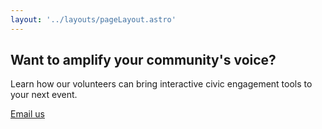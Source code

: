 ```yaml
---
layout: '../layouts/pageLayout.astro'
---
```


## Want to amplify your community's voice?

Learn how our volunteers can bring interactive civic engagement tools to your next event.

[Email us]()